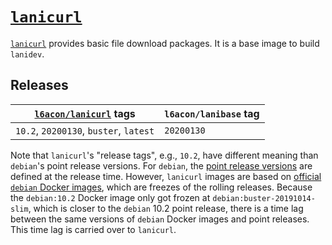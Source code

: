 # [`lanicurl`][1]

[`lanicurl`][1] provides basic file download packages.
It is a base image to build `lanidev`.

## Releases

[`l6acon/lanicurl`][1] tags | `l6acon/lanibase` tag
--- | ---
`10.2`, `20200130`, `buster`, `latest` | `20200130`

Note that `lanicurl`'s "release tags", e.g., `10.2`, have different
meaning than `debian`'s point release versions.
For `debian`, the
[point release versions](https://wiki.debian.org/DebianReleases/PointReleases)
are defined at the release time.
However, `lanicurl` images are based on
[official `debian` Docker images](https://hub.docker.com/_/debian),
which are freezes of the rolling releases.
Because the `debian:10.2` Docker image only got frozen at
`debian:buster-20191014-slim`, which is closer to the `debian` 10.2
point release, there is a time lag between the same versions of
`debian` Docker images and point releases.
This time lag is carried over to `lanicurl`.

[1]: https://hub.docker.com/repository/docker/l6acon/lanicurl
